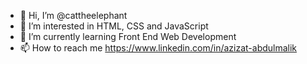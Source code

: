 - 👋 Hi, I’m @cattheelephant
- 👀 I’m interested in HTML, CSS and JavaScript
- 🌱 I’m currently learning Front End Web Development
- 📫 How to reach me https://www.linkedin.com/in/azizat-abdulmalik

<!---
cattheelephant/cattheelephant is a ✨ special ✨ repository because its `README.md` (this file) appears on your GitHub profile.
You can click the Preview link to take a look at your changes.
--->
